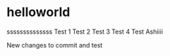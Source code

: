 # helloworld
ssssssssssssss
Test 1
Test 2
Test 3
Test 4
Test Ashiiii

New changes to commit and test
